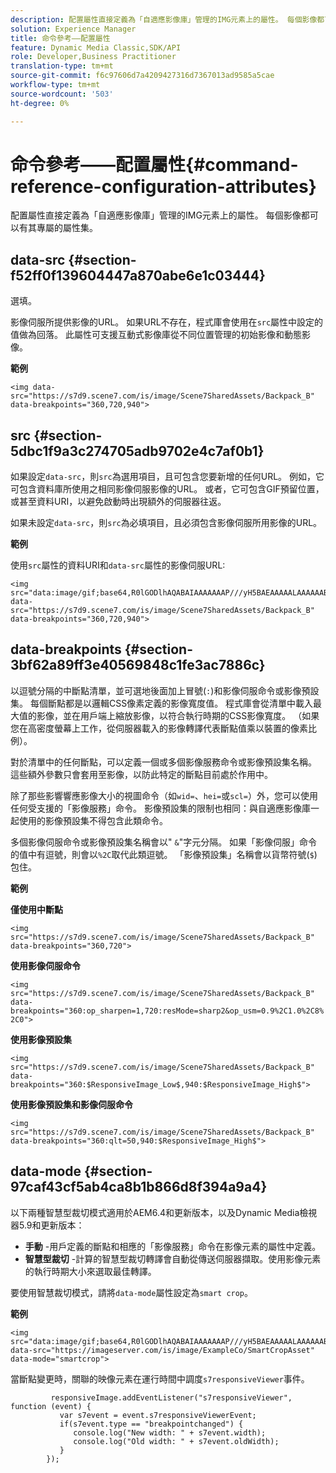 ```yaml
---
description: 配置屬性直接定義為「自適應影像庫」管理的IMG元素上的屬性。 每個影像都可以有其專屬的屬性集。
solution: Experience Manager
title: 命令參考——配置屬性
feature: Dynamic Media Classic,SDK/API
role: Developer,Business Practitioner
translation-type: tm+mt
source-git-commit: f6c97606d7a4209427316d7367013ad9585a5cae
workflow-type: tm+mt
source-wordcount: '503'
ht-degree: 0%

---
```



# 命令參考——配置屬性{#command-reference-configuration-attributes}

配置屬性直接定義為「自適應影像庫」管理的IMG元素上的屬性。 每個影像都可以有其專屬的屬性集。

## data-src {#section-f52ff0f139604447a870abe6e1c03444}

選填。

影像伺服所提供影像的URL。 如果URL不存在，程式庫會使用在`src`屬性中設定的值做為回落。 此屬性可支援互動式影像庫從不同位置管理的初始影像和動態影像。

**範例**

```
<img data-src="https://s7d9.scene7.com/is/image/Scene7SharedAssets/Backpack_B" data-breakpoints="360,720,940">
```

## src {#section-5dbc1f9a3c274705adb9702e4c7af0b1}

如果設定`data-src`，則`src`為選用項目，且可包含您要新增的任何URL。 例如，它可包含資料庫所使用之相同影像伺服影像的URL。 或者，它可包含GIF預留位置，或甚至資料URI，以避免啟動時出現額外的伺服器往返。

如果未設定`data-src`，則`src`為必填項目，且必須包含影像伺服所用影像的URL。

**範例**

使用`src`屬性的資料URI和`data-src`屬性的影像伺服URL:

```
<img src="data:image/gif;base64,R0lGODlhAQABAIAAAAAAAP///yH5BAEAAAAALAAAAAABAAEAAAIBRAA7" data-src="https://s7d9.scene7.com/is/image/Scene7SharedAssets/Backpack_B" data-breakpoints="360,720,940">
```

## data-breakpoints {#section-3bf62a89ff3e40569848c1fe3ac7886c}

以逗號分隔的中斷點清單，並可選地後面加上冒號(`:`)和影像伺服命令或影像預設集。 每個斷點都是以邏輯CSS像素定義的影像寬度值。 程式庫會從清單中載入最大值的影像，並在用戶端上縮放影像，以符合執行時期的CSS影像寬度。 （如果您在高密度螢幕上工作，從伺服器載入的影像轉譯代表斷點值乘以裝置的像素比例）。

對於清單中的任何斷點，可以定義一個或多個影像服務命令或影像預設集名稱。 這些額外參數只會套用至影像，以防此特定的斷點目前處於作用中。

除了那些影響響應影像大小的視圖命令（如`wid=`、`hei=`或`scl=`）外，您可以使用任何受支援的「影像服務」命令。 影像預設集的限制也相同：與自適應影像庫一起使用的影像預設集不得包含此類命令。

多個影像伺服命令或影像預設集名稱會以&quot; `&`&quot;字元分隔。 如果「影像伺服」命令的值中有逗號，則會以`%2C`取代此類逗號。 「影像預設集」名稱會以貨幣符號(`$`)包住。

**範例**

**僅使用中斷點**

`<img src="https://s7d9.scene7.com/is/image/Scene7SharedAssets/Backpack_B" data-breakpoints="360,720">`

**使用影像伺服命令**

`<img src="https://s7d9.scene7.com/is/image/Scene7SharedAssets/Backpack_B" data-breakpoints="360:op_sharpen=1,720:resMode=sharp2&op_usm=0.9%2C1.0%2C8%2C0">`

**使用影像預設集**

`<img src="https://s7d9.scene7.com/is/image/Scene7SharedAssets/Backpack_B" data-breakpoints="360:$ResponsiveImage_Low$,940:$ResponsiveImage_High$">`

**使用影像預設集和影像伺服命令**

`<img src="https://s7d9.scene7.com/is/image/Scene7SharedAssets/Backpack_B" data-breakpoints="360:qlt=50,940:$ResponsiveImage_High$">`

## data-mode {#section-97caf43cf5ab4ca8b1b866d8f394a9a4}

以下兩種智慧型裁切模式適用於AEM6.4和更新版本，以及Dynamic Media檢視器5.9和更新版本：

* **手動** -用戶定義的斷點和相應的「影像服務」命令在影像元素的屬性中定義。
* **智慧型裁切** -計算的智慧型裁切轉譯會自動從傳送伺服器擷取。使用影像元素的執行時期大小來選取最佳轉譯。

要使用智慧裁切模式，請將`data-mode`屬性設定為`smart crop`。

**範例**

```
<img 
src="data:image/gif;base64,R0lGODlhAQABAIAAAAAAAP///yH5BAEAAAAALAAAAAABAAEAAAIBRAA7" 
data-src="https://imageserver.com/is/image/ExampleCo/SmartCropAsset" 
data-mode="smartcrop">
```

當斷點變更時，關聯的映像元素在運行時間中調度`s7responsiveViewer`事件。

```
         responsiveImage.addEventListener("s7responsiveViewer", function (event) { 
           var s7event = event.s7responsiveViewerEvent; 
           if(s7event.type == "breakpointchanged") { 
              console.log("New width: " + s7event.width); 
              console.log("Old width: " + s7event.oldWidth); 
           } 
        });
```

